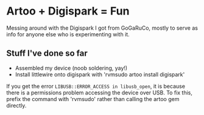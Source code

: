 Artoo + Digispark = Fun
=======================

Messing around with the Digispark I got from GoGaRuCo, mostly to serve as info
for anyone else who is experimenting with it.


Stuff I've done so far
----------------------
- Assembled my device (noob soldering, yay!)
- Install littlewire onto digispark with 'rvmsudo artoo install digispark'

If you get the error ```LIBUSB::ERROR_ACCESS in libusb_open```, it is because there is a permissions problem accessing the device over USB.
To fix this, prefix the command with 'rvmsudo' rather than calling the artoo gem directly.
